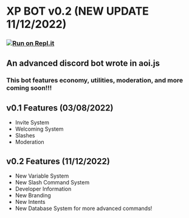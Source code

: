 # XP BOT v0.2 (NEW UPDATE 11/12/2022)
### [![Run on Repl.it](https://repl.it/badge/github/Zapp-Development/xp-bot/tree/main)](https://repl.it/github/Zapp-Development/xp-bot/tree/main)
## An advanced discord bot wrote in aoi.js

### This bot features economy, utilities, moderation, and more coming soon!!!

## v0.1 Features (03/08/2022)
- Invite System 
- Welcoming System 
- Slashes 
- Moderation 

## v0.2 Features (11/12/2022)
- New Variable System 
- New Slash Command System 
- Developer Information 
- New Branding 
- New Intents 
- New Database System for more advanced commands! 
